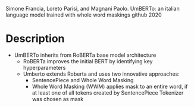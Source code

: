 Simone Francia, Loreto Parisi, and Magnani Paolo. 
UmBERTo: an italian language model trained with whole word maskings
github 2020

# Description

* UmBERTo inherits from RoBERTa base model architecture 
  * RoBERTa improves the initial BERT by identifying key hyperparameters
  * Umberto extends Roberta and uses two innovative approaches: 
    * SentencePiece and Whole Word Masking
    * Whole Word Masking (WWM) applies mask to an entire word, if at least one
      of all tokens created by SentencePiece Tokenizer was chosen as mask

